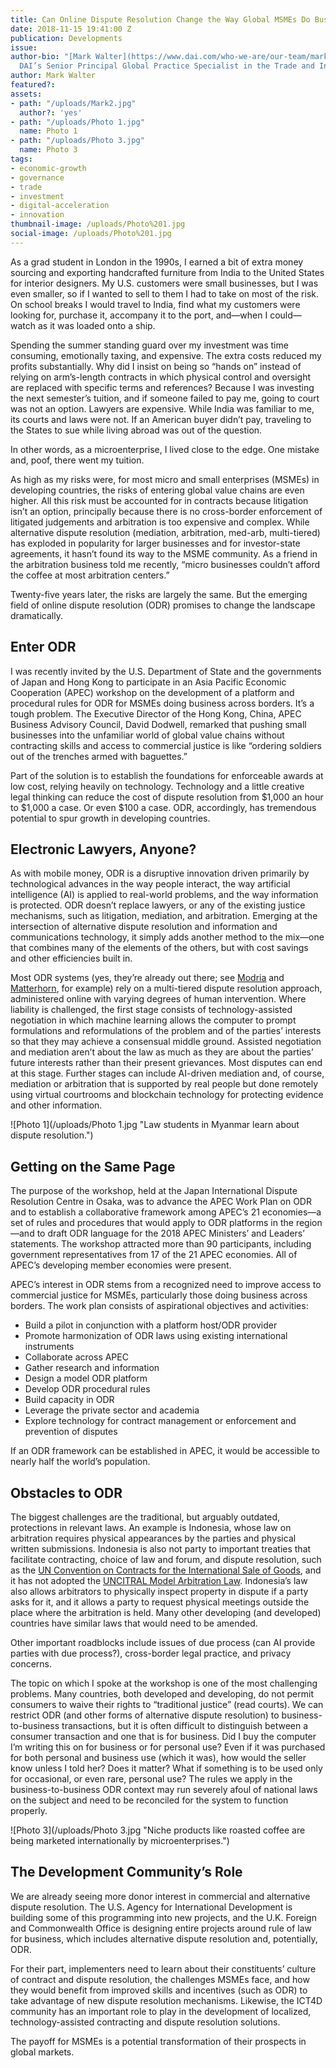 ```yaml
---
title: Can Online Dispute Resolution Change the Way Global MSMEs Do Business?
date: 2018-11-15 19:41:00 Z
publication: Developments
issue: 
author-bio: "[Mark Walter](https://www.dai.com/who-we-are/our-team/mark-walter) is
  DAI’s Senior Principal Global Practice Specialist in the Trade and Investment Practice."
author: Mark Walter
featured?: 
assets:
- path: "/uploads/Mark2.jpg"
  author?: 'yes'
- path: "/uploads/Photo 1.jpg"
  name: Photo 1
- path: "/uploads/Photo 3.jpg"
  name: Photo 3
tags:
- economic-growth
- governance
- trade
- investment
- digital-acceleration
- innovation
thumbnail-image: /uploads/Photo%201.jpg
social-image: /uploads/Photo%201.jpg
---
```


As a grad student in London in the 1990s, I earned a bit of extra money sourcing and exporting handcrafted furniture from India to the United States for interior designers. My U.S. customers were small businesses, but I was even smaller, so if I wanted to sell to them I had to take on most of the risk. On school breaks I would travel to India, find what my customers were looking for, purchase it, accompany it to the port, and—when I could—watch as it was loaded onto a ship. 






Spending the summer standing guard over my investment was time consuming, emotionally taxing, and expensive. The extra costs reduced my profits substantially. Why did I insist on being so “hands on” instead of relying on arm’s-length contracts in which physical control and oversight are replaced with specific terms and references? Because I was investing the next semester’s tuition, and if someone failed to pay me, going to court was not an option. Lawyers are expensive. While India was familiar to me, its courts and laws were not. If an American buyer didn’t pay, traveling to the States to sue while living abroad was out of the question. 

In other words, as a microenterprise, I lived close to the edge. One mistake and, poof, there went my tuition. 

As high as my risks were, for most micro and small enterprises (MSMEs) in developing countries, the risks of entering global value chains are even higher. All this risk must be accounted for in contracts because litigation isn’t an option, principally because there is no cross-border enforcement of litigated judgements and arbitration is too expensive and complex. While alternative dispute resolution (mediation, arbitration, med-arb, multi-tiered) has exploded in popularity for larger businesses and for investor-state agreements, it hasn’t found its way to the MSME community. As a friend in the arbitration business told me recently, “micro businesses couldn’t afford the coffee at most arbitration centers.”  

Twenty-five years later, the risks are largely the same. But the emerging field of online dispute resolution (ODR) promises to change the landscape dramatically.

## Enter ODR

I was recently invited by the U.S. Department of State and the governments of Japan and Hong Kong to participate in an Asia Pacific Economic Cooperation (APEC) workshop on the development of a platform and procedural rules for ODR for MSMEs doing business across borders. It’s a tough problem. The Executive Director of the Hong Kong, China, APEC Business Advisory Council, David Dodwell, remarked that pushing small businesses into the unfamiliar world of global value chains without contracting skills and access to commercial justice is like “ordering soldiers out of the trenches armed with baguettes.”

Part of the solution is to establish the foundations for enforceable awards at low cost, relying heavily on technology. Technology and a little creative legal thinking can reduce the cost of dispute resolution from $1,000 an hour to $1,000 a case. Or even $100 a case. ODR, accordingly, has tremendous potential to spur growth in developing countries. 

## Electronic Lawyers, Anyone?

As with mobile money, ODR is a disruptive innovation driven primarily by technological advances in the way people interact, the way artificial intelligence (AI) is applied to real-world problems, and the way information is protected. ODR doesn’t replace lawyers, or any of the existing justice mechanisms, such as litigation, mediation, and arbitration. Emerging at the intersection of alternative dispute resolution and information and communications technology, it simply adds another method to the mix—one that combines many of the elements of the others, but with cost savings and other efficiencies built in.  

Most ODR systems (yes, they’re already out there; see [Modria](https://www.tylertech.com/products/modria) and [Matterhorn](https://getmatterhorn.com/), for example) rely on a multi-tiered dispute resolution approach, administered online with varying degrees of human intervention. Where liability is challenged, the first stage consists of technology-assisted negotiation in which machine learning allows the computer to prompt formulations and reformulations of the problem and of the parties’ interests so that they may achieve a consensual middle ground. Assisted negotiation and mediation aren’t about the law as much as they are about the parties’ future interests rather than their present grievances. Most disputes can end at this stage. Further stages can include AI-driven mediation and, of course, mediation or arbitration that is supported by real people but done remotely using virtual courtrooms and blockchain technology for protecting evidence and other information. 

![Photo 1](/uploads/Photo 1.jpg "Law students in Myanmar learn about dispute resolution.") 

## Getting on the Same Page

The purpose of the workshop, held at the Japan International Dispute Resolution Centre in Osaka, was to advance the APEC Work Plan on ODR and to establish a collaborative framework among APEC’s 21 economies—a set of rules and procedures that would apply to ODR platforms in the region—and to draft ODR language for the 2018 APEC Ministers’ and Leaders’ statements. The workshop attracted more than 90 participants, including government representatives from 17 of the 21 APEC economies. All of APEC’s developing member economies were present. 

APEC’s interest in ODR stems from a recognized need to improve access to commercial justice for MSMEs, particularly those doing business across borders. The work plan consists of aspirational objectives and activities: 

* Build a pilot in conjunction with a platform host/ODR provider
* Promote harmonization of ODR laws using existing international instruments 
* Collaborate across APEC 
* Gather research and information 
* Design a model ODR platform
* Develop ODR procedural rules
* Build capacity in ODR
* Leverage the private sector and academia
* Explore technology for contract management or enforcement and prevention of disputes

If an ODR framework can be established in APEC, it would be accessible to nearly half the world’s population.

## Obstacles to ODR

The biggest challenges are the traditional, but arguably outdated, protections in relevant laws. An example is Indonesia, whose law on arbitration requires physical appearances by the parties and physical written submissions. Indonesia is also not party to important treaties that facilitate contracting, choice of law and forum, and dispute resolution, such as the [UN Convention on Contracts for the International Sale of Goods](http://www.uncitral.org/uncitral/en/uncitral_texts/sale_goods/1980CISG.html), and it has not adopted the [UNCITRAL Model Arbitration Law](https://en.wikipedia.org/wiki/UNCITRAL_Model_Law_on_International_Commercial_Arbitration). Indonesia’s law also allows arbitrators to physically inspect property in dispute if a party asks for it, and it allows a party to request physical meetings outside the place where the arbitration is held. Many other developing (and developed) countries have similar laws that would need to be amended.

Other important roadblocks include issues of due process (can AI provide parties with due process?), cross-border legal practice, and privacy concerns. 

The topic on which I spoke at the workshop is one of the most challenging problems. Many countries, both developed and developing, do not permit consumers to waive their rights to “traditional justice” (read courts). We can restrict ODR (and other forms of alternative dispute resolution) to business-to-business transactions, but it is often difficult to distinguish between a consumer transaction and one that is for business. Did I buy the computer I’m writing this on for business or for personal use? Even if it was purchased for both personal and business use (which it was), how would the seller know unless I told her? Does it matter? What if something is to be used only for occasional, or even rare, personal use? The rules we apply in the business-to-business ODR context may run severely afoul of national laws on the subject and need to be reconciled for the system to function properly.

![Photo 3](/uploads/Photo 3.jpg "Niche products like roasted coffee are being marketed internationally by microenterprises.") 

## The Development Community’s Role

We are already seeing more donor interest in commercial and alternative dispute resolution. The U.S. Agency for International Development is building some of this programming into new projects, and the U.K. Foreign and Commonwealth Office is designing entire projects around rule of law for business, which includes alternative dispute resolution and, potentially, ODR. 

For their part, implementers need to learn about their constituents’ culture of contract and dispute resolution, the challenges MSMEs face, and how they would benefit from improved skills and incentives (such as ODR) to take advantage of new dispute resolution mechanisms. Likewise, the ICT4D community has an important role to play in the development of localized, technology-assisted contracting and dispute resolution solutions. 

The payoff for MSMEs is a potential transformation of their prospects in global markets.

